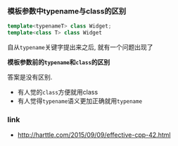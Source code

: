 ### 模板参数中typename与class的区别

```cxx
template<typenameT> class Widget;
template<class T> class Widget
```

自从`typename`关键字提出来之后, 就有一个问题出现了

**模板参数前的`typename`和`class`的区别**

答案是没有区别. 
- 有人觉的`class`方便就用class
- 有人觉得`typename`语义更加正确就用`typename`


### link
- http://harttle.com/2015/09/09/effective-cpp-42.html
